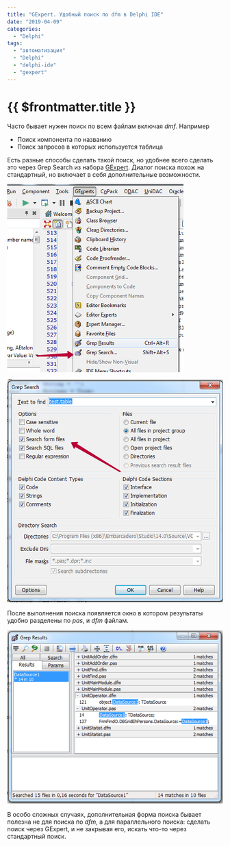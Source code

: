 ```yaml
---
title: "GExpert. Удобный поиск по dfm в Delphi IDE"
date: "2019-04-09"
categories: 
  - "Delphi"
tags: 
  - "автоматизация"
  - "Delphi"
  - "delphi-ide"
  - "gexpert"
---
```


# {{ $frontmatter.title }}

Часто бывает нужен поиск по всем файлам включая _dmf_. Например

- Поиск компонента по названию
- Поиск запросов в которых используется таблица

Есть разные способы сделать такой поиск, но удобнее всего сделать это через Grep Search из набора [GExpert](http://www.gexperts.org). Диалог поиска похож на стандартный, но включает в себя дополнительные возможности.

![](images/GExpert_01.png)

![](images/GExpert_02.png)

После выполнения поиска появляется окно в котором результаты удобно разделены по _pas_, и _dfm_ файлам.

![](images/GExpert_03.png)

В особо сложных случаях, дополнительная форма поиска бывает полезна не для поиска по _dfm_, а для параллельного поиска: сделать поиск через GExpert, и не закрывая его, искать что-то через стандартный поиск.
